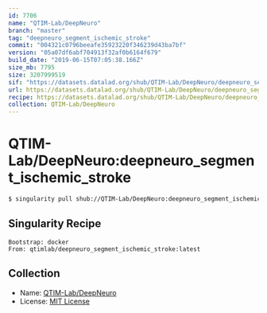 ```yaml
---
id: 7706
name: "QTIM-Lab/DeepNeuro"
branch: "master"
tag: "deepneuro_segment_ischemic_stroke"
commit: "004321c0796beeafe35923220f346239d43ba7bf"
version: "05a07df6abf704913f32af0b6164f679"
build_date: "2019-06-15T07:05:38.166Z"
size_mb: 7795
size: 3207999519
sif: "https://datasets.datalad.org/shub/QTIM-Lab/DeepNeuro/deepneuro_segment_ischemic_stroke/2019-06-15-004321c0-05a07df6/05a07df6abf704913f32af0b6164f679.simg"
url: https://datasets.datalad.org/shub/QTIM-Lab/DeepNeuro/deepneuro_segment_ischemic_stroke/2019-06-15-004321c0-05a07df6/
recipe: https://datasets.datalad.org/shub/QTIM-Lab/DeepNeuro/deepneuro_segment_ischemic_stroke/2019-06-15-004321c0-05a07df6/Singularity
collection: QTIM-Lab/DeepNeuro
---
```


# QTIM-Lab/DeepNeuro:deepneuro_segment_ischemic_stroke

```bash
$ singularity pull shub://QTIM-Lab/DeepNeuro:deepneuro_segment_ischemic_stroke
```

## Singularity Recipe

```singularity
Bootstrap: docker
From: qtimlab/deepneuro_segment_ischemic_stroke:latest
```

## Collection

 - Name: [QTIM-Lab/DeepNeuro](https://github.com/QTIM-Lab/DeepNeuro)
 - License: [MIT License](https://api.github.com/licenses/mit)


